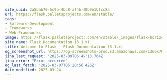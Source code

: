 ```yaml
---
site_uuid: 2a5bab70-5c9b-4bc8-af4b-30b9e1bfcc8a
url: https://flask.palletsprojects.com/en/stable/
tags:
- Software-Development
- Frameworks
- Web-Frameworks
image: https://flask.palletsprojects.com/en/stable/_images/flask-horizontal.png
site_name: Flask Documentation (3.1.x)
title: Welcome to Flask — Flask Documentation (3.1.x)
og_screenshot_url: https://og-screenshots-prod.s3.amazonaws.com/1366x768/80/false/26bd9ac779086797ad03efc5f444fbfd2c45fc3bb9fbe46958f19ad5ca76597f.jpeg
jina_last_request: '2025-03-09T06:45:13.764Z'
jina_error: "Error occurred"
og_last_fetch: '2025-03-07T05:20:56.426Z'
date_modified: 2025-03-24
---
```




